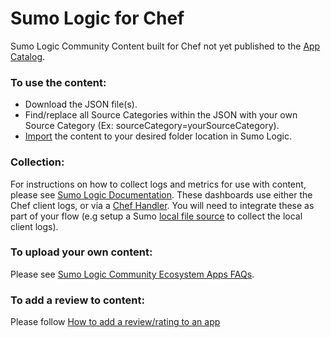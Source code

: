 # Sumo Logic for Chef
Sumo Logic Community Content built for Chef not yet published to the [App Catalog](https://help.sumologic.com/docs/integrations/).

### To use the content:
- Download the JSON file(s).
- Find/replace all Source Categories within the JSON with your own Source Category (Ex: sourceCategory=yourSourceCategory).
- [Import](https://help.sumologic.com/docs/get-started/library/#import-content) the content to your desired folder location in Sumo Logic.

### Collection:
For instructions on how to collect logs and metrics for use with content, please see [Sumo Logic Documentation](https://help.sumologic.com/docs/send-data/). These dashboards use either the Chef client logs, or via a [Chef Handler](https://github.com/duchatran/chef-handler-sumologic). You will need to integrate these as part of your flow (e.g setup a Sumo [local file source](https://help.sumologic.com/Send-Data/Sources/01Sources-for-Installed-Collectors/Local-File-Source) to collect the local client logs).

### To upload your own content:
Please see [Sumo Logic Community Ecosystem Apps FAQs](https://help.sumologic.com/docs/integrations/community-ecosystem-apps/#faq).

### To add a review to content:
Please follow [How to add a review/rating to an app](https://help.sumologic.com/docs/integrations/community-ecosystem-apps/#how-do-i-add-a-reviewrating-to-an-app)